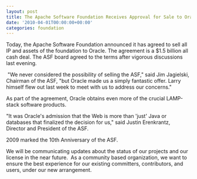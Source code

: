 ```yaml
---
layout: post
title: The Apache Software Foundation Receives Approval for Sale to Oracle Corporation
date: '2010-04-01T00:00:00+00:00'
categories: foundation
---
```

<p>Today, the Apache Software Foundation announced it has agreed to
sell all IP and assets of the foundation to Oracle. The agreement is
a $1.5 billion all cash deal. The ASF board agreed to the terms
after vigorous discussions last evening.</p>
  <p>&nbsp;&quot;We never considered the possibility of selling the ASF,&quot; said Jim
Jagielski, Chairman of the ASF, &quot;but Oracle made us a simply fantastic
offer. Larry himself flew out last week to meet with us to address
our concerns.&quot;
</p>
  <p>
As part of the agreement, Oracle obtains even more of the crucial
LAMP-stack software products.

</p>
  <p>&quot;It was Oracle's admission that the Web is more than 'just' Java
or databases that finalized the decision for us,&quot; said Justin Erenkrantz,
Director and President of the ASF.
</p>
  <p>
2009 marked the 10th Anniversary of the ASF.</p>
  <p>We will be communicating updates about the status of our projects and our license in the near future.&nbsp; As a community based organization, we want to ensure the best experience for our existing committers, contributors, and users, under our new arrangement.<br /></p>

